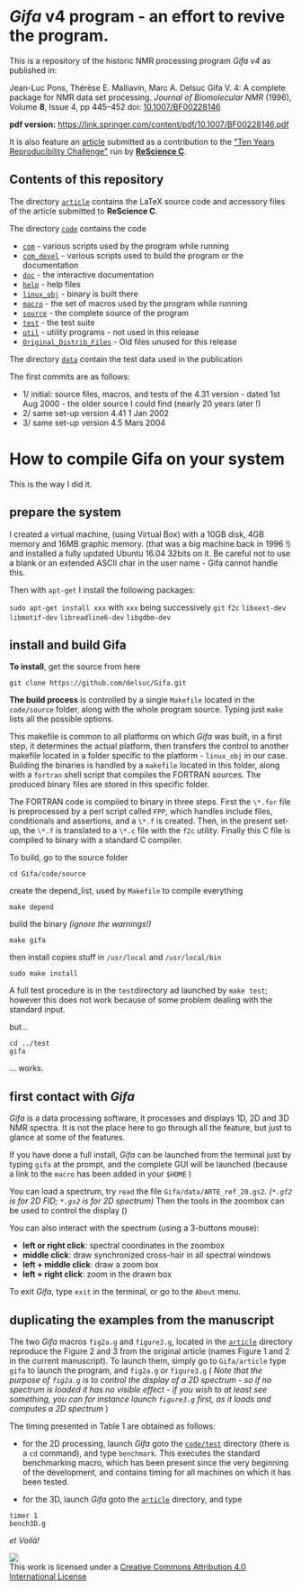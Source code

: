# *Gifa* v4 program - an effort to revive the program.

This is a repository of the historic NMR processing program *Gifa v4* as published in:


Jean-Luc Pons, Thérèse E. Malliavin, Marc A. Delsuc Gifa V. 4: A complete package for NMR data set processing. 
*Journal of Biomolecular NMR* (1996), Volume **8**, Issue 4, pp 445–452 
doi: [10.1007/BF00228146](https://doi.org/10.1007/BF00228146)
 
**pdf version:** https://link.springer.com/content/pdf/10.1007/BF00228146.pdf

It is also feature an [article](article/article.pdf) submitted as a contribution to the ["Ten Years Reproducibility Challenge"](https://github.com/ReScience/ten-years) run by [**ReScience C**](https://rescience.github.io/).


## Contents of this repository

The directory [`article`](article) contains the LaTeX source code and accessory files of the article submitted to **ReScience C**.

The directory [`code`](code) contains the code 

- [`com`](code/com) - various scripts used by the program while running
- [`com_devel`](code/com_devel) - various scripts used to build the program or the documentation
- [`doc`](code/doc) - the interactive documentation
- [`help`](code/help) - help files
- [`linux_obj`](code/linux_obj) - binary is built there
- [`macro`](code/macro) - the set of macros used by the program while running
- [`source`](code/source) - the complete source of the program
- [`test`](code/test) - the test suite
- [`util`](code/util) - utility programs - not used in this release
- [`Original_Distrib_Files`](code/Original_Distrib_Files) - Old files unused for this release

The directory [`data`](data) contain the test data used in the publication

The first commits are as follows:
- 1/ initial:  source files, macros, and tests of the 4.31 version - dated 1st Aug 2000 - the older source I could find (nearly 20 years later !)
- 2/ same set-up version 4.41 1 Jan 2002
- 3/ same set-up version 4.5  Mars 2004


# How to compile Gifa on your system
This is the way I did it.

## prepare the system
I created a virtual machine, (using Virtual Box) with a 10GB disk, 4GB memory and 16MB graphic memory. (that was a big machine back in 1996 !) and installed a fully updated Ubuntu 16.04 32bits on it.
Be careful not to use a blank or an extended ASCII char in the user name - Gifa cannot handle this.

Then with `apt-get` I install the following packages:

`sudo apt-get install xxx` with `xxx` being successively
`git`
`f2c`
`libxext-dev`
`libmotif-dev`
`libreadline6-dev`
`libgdbm-dev`

## install and build Gifa
**To install**, get the source from here
```
git clone https://github.com/delsuc/Gifa.git
```

**The build process** is controlled by a single `Makefile` located in the `code/source` folder, along with the whole program source.
Typing just `make` lists all the possible options.

This makefile is common to all platforms on which *Gifa* was built,
in a first step, it determines the actual platform, then transfers the control to another makefile located in a folder specific to the platform - `linux_obj` in our case.
Building the binaries is handled by a `makefile` located in this folder, along with a `fortran` shell script that compiles the FORTRAN sources.
The produced binary files are stored in this specific folder.

The FORTRAN code is compiled to binary in three steps. First the `\*.for` file is preprocessed by a perl script called `FPP`, which handles include files, conditionals and assertions, and a `\*.f` is created.
Then, in the present set-up, the `\*.f` is translated to a `\*.c` file with the `f2c` utility.
Finally this C file is compiled to binary with a standard C compiler.


To build, go to the source folder
```
cd Gifa/code/source
```
create the depend_list, used by `Makefile` to compile everything
```
make depend
```
build the binary *(ignore the warnings!)*
```
make gifa
```
then install copies stuff in `/usr/local` and `/usr/local/bin`
```
sudo make install
```

A full test procedure is in the `test`directory ad launched by `make test`; however this does not work because of some problem dealing with the standard input.

but...
```
cd ../test
gifa
```
... works. 


## first contact with *Gifa*
*Gifa* is a data processing software, it processes and displays 1D, 2D and 3D NMR spectra. It is not the place here to go through all the feature, but just to glance at some of the features.

If you have done a full install, *Gifa* can be launched from the terminal just by typing `gifa` at the prompt, and the complete GUI will be launched (because a link to the `macro` has been added in your `$HOME` )

You can load a spectrum, try `read` the file `Gifa/data/ARTE_ref_20.gs2`.
*(`*.gf2` is for 2D FID; `*.gs2` is for 2D spectrum)*
Then the tools in the zoombox can be used to control the display ()

You can also interact with the spectrum (using a 3-buttons mouse):

- **left or right click**: spectral coordinates in the zoombox
- **middle click**: draw synchronized cross-hair in all spectral windows
- **left + middle click**: draw a zoom box
- **left + right click**: zoom in the drawn box

To exit *Gifa*, type `exit` in the terminal, or go to the `About` menu.


## duplicating the examples from the manuscript
The two *Gifa* macros `fig2a.g` and `figure3.g`, located in the [`article`](article) directory reproduce the Figure 2 and 3 from the original article (names Figure 1 and 2 in the current manuscript).
To launch them, simply go to `Gifa/article` type `gifa` to launch the program, and `fig2a.g` or `figure3.g` 
( *Note that the purpose of `fig2a.g` is to control the display of a 2D spectrum - so if no spectrum is loaded it has no visible effect - if you wish to at least see something, you can for instance launch `figure3.g` first, as it loads and computes a 2D spectrum* )

The timing presented in Table 1 are obtained as follows:

- for the 2D processing, launch *Gifa* goto the [`code/test`](code/test) directory (there is a `cd` command), and type `benchmark`.
This executes the standard benchmarking macro, which has been present since the very beginning of the development,
and contains timing for all machines on which it has been tested.

- for the 3D, launch *Gifa* goto the [`article`](article) directory, and type
```
timer 1
bench3D.g
```

*et Voilà!*

[<img src="https://i.creativecommons.org/l/by/4.0/88x31.png">](http://creativecommons.org/licenses/by/4.0/)  
This work is licensed under a [Creative Commons Attribution 4.0 International License](http://creativecommons.org/licenses/by/4.0/)
